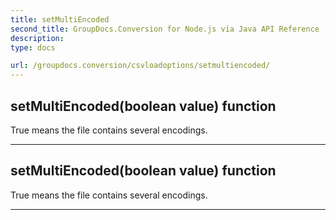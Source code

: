 ```yaml
---
title: setMultiEncoded
second_title: GroupDocs.Conversion for Node.js via Java API Reference
description: 
type: docs

url: /groupdocs.conversion/csvloadoptions/setmultiencoded/
---
```


## setMultiEncoded(boolean value)  function

 True means the file contains several encodings.
 


---


## setMultiEncoded(boolean value)  function

 True means the file contains several encodings.
 


---


